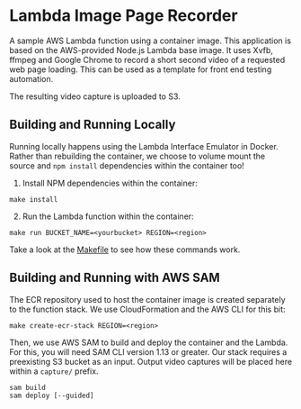# Lambda Image Page Recorder

A sample AWS Lambda function using a container image.
This application is based on the AWS-provided Node.js Lambda base image.
It uses Xvfb, ffmpeg and Google Chrome to record a short second video of a requested web page loading. This can be used as a template for front end testing automation.

The resulting video capture is uploaded to S3.

## Building and Running Locally

Running locally happens using the Lambda Interface Emulator in Docker. Rather than rebuilding the container, we choose to volume mount the source and `npm install` dependencies within the container too!

1. Install NPM dependencies within the container:
```
make install
```
2. Run the Lambda function within the container:
```
make run BUCKET_NAME=<yourbucket> REGION=<region>
```

Take a look at the [Makefile](./Makefile) to see how these commands work.

## Building and Running with AWS SAM

The ECR repository used to host the container image is created separately to the function stack. We use CloudFormation and the AWS CLI for this bit:

```
make create-ecr-stack REGION=<region>
```

Then, we use AWS SAM to build and deploy the container and the Lambda. For this, you will need SAM CLI version 1.13 or greater. Our stack requires a preexisting S3 bucket as an input. Output video captures will be placed here within a `capture/` prefix.

```
sam build
sam deploy [--guided]
```
